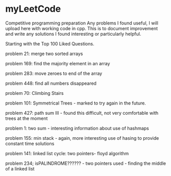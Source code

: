 # myLeetCode
Competitive programming preparation 
Any problems I found useful, I will upload here with working code in cpp. 
This is to document improvement and write any solutions I found interesting or particularly helpful. 

Starting with the Top 100 Liked Questions. 


problem 21: merge two sorted arrays

problem 169: find the majority element in an array

problem 283: move zeroes to end of the array 

problem 448: find all numbers disappeared

problem 70: Climbing Stairs 

problem 101: Symmetrical Trees - marked to try again in the future. 

problem 427: path sum III - found this difficult, not very comfortable with trees at the moment 

problem 1: two sum - interesting information about use of hashmaps

problem 155: min stack - again, more interesting use of hasing to provide constant time solutions

problem 141: linked list cycle: two pointers- floyd algorithm

problem 234; isPALINDROME?????? - two pointers used - finding the middle of a linked list 
